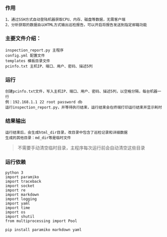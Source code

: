 ### 作用
    1、通过SSH方式自动登陆机器获取CPU、内存、磁盘等数据，无需客户端
    2、分析获取的数据自以HTML方式输出巡检报告，可以开启将报告发送到指定邮箱功能

### 主要文件介绍：
    inspection_report.py 主程序
    config.yml 配置文件
    templates 模板目录文件
    pcinfo.txt 主机IP、端口、用户、密码、描述5列


### 运行
    创建pcinfo.txt文件，写入主机IP、端口、用户、密码、描述5列，以空格分隔，每台机器一行
    例：192.168.1.1 22 root password db
    运行inspection_report.py，并等待执行结束，运行结束会在终端打印运行结束并显示耗时

### 结果输出
    运行结束后，会生成html_dir目录，改目录中包含了巡检记录和详细数据
    生成的其他目录：md_dir等是临时文件

> 不需要手动清空临时目录，主程序每次运行前会自动清空这些目录

### 运行依赖
    python 3
    import paramiko
    import traceback
    import socket
    import re
    import markdown
    import logging
    import yaml
    import time
    import os
    import shutil
    from multiprocessing import Pool
    
    pip install paramiko markdown yaml
